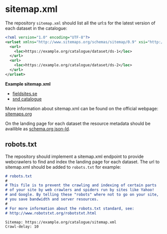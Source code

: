 # sitemap.xml

The repository `sitemap.xml` should list all the url:s for the latest version of each dataset in the catalogue:

```xml
<?xml version="1.0" encoding="UTF-8"?>
<urlset xmlns="http://www.sitemaps.org/schemas/sitemap/0.9" xsi="http://www.w3.org/2001/XMLSchema-instance" schemaLocation="http://www.sitemaps.org/schemas/sitemap/0.9 http://www.sitemaps.org/schemas/sitemap/0.9/sitemap.xsd">
  <url>
    <loc>https://example.org/catalogue/dataset/ds-1</loc>
  </url>
  <url>
    <loc>https://example.org/catalogue/dataset/ds-2</loc>
  </url>
</urlset>
```

__Example sitemap.xml__

* [fieldsites.se](https://meta.fieldsites.se/sitemap.xml)
* [snd catalogue](https://snd.gu.se/en/catalogue/sitemap.xml)

More information about sitemap.xml can be found on the official webpage: [sitemaps.org](https://www.sitemaps.org)

On the landing page for each dataset the resource metadata should be availible as [schema.org json-ld](../metadata/schema-org-json-ld.md).

## robots.txt

The repository should implement a sitemap.xml endpoint to provide webcrawlers to find and index the landing page for each dataset. The url to sitemap.xml should be added to `robots.txt` for example:

```markdown
# robots.txt
#
# This file is to prevent the crawling and indexing of certain parts
# of your site by web crawlers and spiders run by sites like Yahoo!
# and Google. By telling these "robots" where not to go on your site,
# you save bandwidth and server resources.
#
# For more information about the robots.txt standard, see:
# http://www.robotstxt.org/robotstxt.html

Sitemap: https://example.org/catalogue/sitemap.xml
Crawl-delay: 10
```